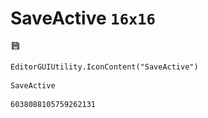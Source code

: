 # SaveActive `16x16`
<img src="/img/SaveActive.png" width=16 height=16>

``` CSharp
EditorGUIUtility.IconContent("SaveActive")
```
```
SaveActive
```
```
6038088105759262131
```
